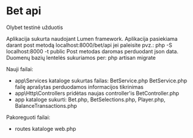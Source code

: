 # Bet api
Olybet testinė užduotis

Aplikacija sukurta naudojant Lumen framework.
Aplikacija pasiekiama darant post metodą localhost:8000/bet/api jei paleisite pvz.: php -S localhost:8000 -t public
Post metodas daromas perduodant json data.
Duomenų bazių lentelės sukuriamos per: php artisan migrate

Nauji failai:
- app\Services kataloge sukurtas failas: BetService.php
BetService.php failę aprašytas perduodamos informacijos tikrinimas
- app\Http\Controllers pridėtas naujas controller'is BetController.php
- app kataloge sukurti: Bet.php, BetSelections.php, Player.php, BalanceTransactions.php

Pakoreguoti failai:
- routes kataloge web.php
